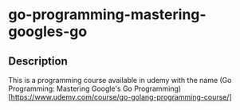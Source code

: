 # go-programming-mastering-googles-go

## Description

This is a programming course available in udemy with the name (Go Programming: Mastering Google's Go Programming)[https://www.udemy.com/course/go-golang-programming-course/]

